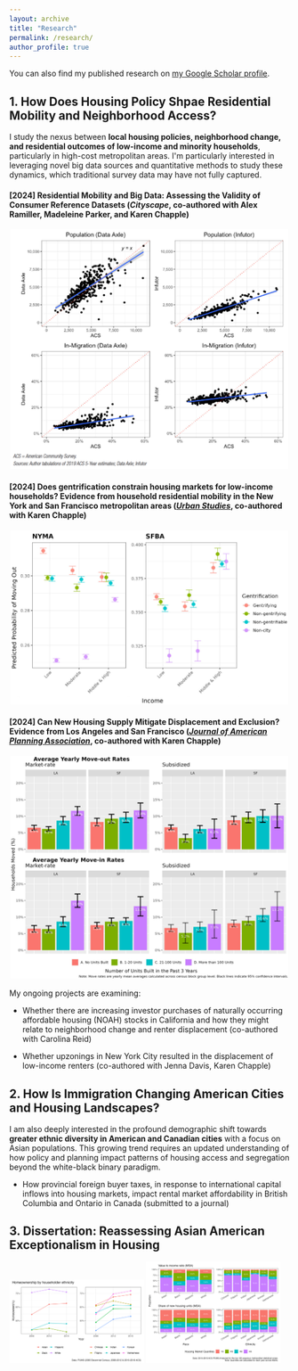 ```yaml
---
layout: archive
title: "Research"
permalink: /research/
author_profile: true
---
```



  <div class="wordwrap">
    You can also find my published research on 
    <a href="https://scholar.google.com/citations?user=xM5Rc-EAAAAJ&hl=en">my Google Scholar profile</a>.
  </div>

## 1. How Does Housing Policy Shpae Residential Mobility and Neighborhood Access?

I study the nexus between **local housing policies, neighborhood change, and residential outcomes of low-income and minority households**, particularly in high-cost metropolitan areas. I'm particularly interested in leveraging novel big data sources and quantitative methods to study these dynamics, which traditional survey data may have not fully captured.

#### [2024] Residential Mobility and Big Data: Assessing the Validity of Consumer Reference Datasets (_Cityscape_, co-authored with Alex Ramiller, Madeleine Parker, and Karen Chapple)

<div style="display: flex; justify-content: center; align-items: center;">
  <div style="flex: 1; text-align: center;">
    <img src="../images/research/cityscape_2024.png" alt="Cityscape (2024)" style="width: 500px; height: auto;"/>
  </div>
</div>

#### [2024] Does gentrification constrain housing markets for low-income households? Evidence from household residential mobility in the New York and San Francisco metropolitan areas ([_Urban Studies_](https://doi.org/10.1177/00420980241244699), co-authored with Karen Chapple)

<div style="display: flex; justify-content: center; align-items: center;">
  <div style="flex: 1; text-align: center;">
    <img src="../images/research/urbanstudies_2024.jpeg" alt="Urban Studies (2024)" style="width: 500px; height: auto;"/>
  </div>
</div>

####  [2024] Can New Housing Supply Mitigate Displacement and Exclusion? Evidence from Los Angeles and San Francisco ([_Journal of American Planning Association_](https://doi.org/10.1080/01944363.2024.2319293), co-authored with Karen Chapple)

<div style="display: flex; justify-content: center; align-items: center;">
  <div style="flex: 1; text-align: center;">
    <img src="../images/research/japa_2024_a.jpg" alt="Journal of American Planning Association (2024)" style="width: 500px; height: auto;"/>
  </div>
</div>

My ongoing projects are examining:

- Whether there are increasing investor purchases of naturally occurring affordable housing (NOAH) stocks in California and how they might relate to neighborhood change and renter displacement (co-authored with Carolina Reid)

- Whether upzonings in New York City resulted in the displacement of low-income renters (co-authored with Jenna Davis, Karen Chapple)

## 2. How Is Immigration Changing American Cities and Housing Landscapes?

I am also deeply interested in the profound demographic shift towards **greater ethnic diversity in American and Canadian cities** with a focus on Asian populations. This growing trend requires an updated understanding of how policy and planning impact patterns of housing access and segregation beyond the white-black binary paradigm.

- How provincial foreign buyer taxes, in response to international capital inflows into housing markets, impact rental market affordability in British Columbia and Ontario in Canada (submitted to a journal)

## 3. Dissertation: Reassessing Asian American Exceptionalism in Housing

<p float="left">
  <img src="../images/research/pown_null.png" width="48%"/>
  <img src="../images/research/housing_market_2019_MSA.png"  width="48%"/> 
</p>
